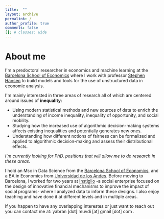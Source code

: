 ```yaml
---
title:  ""
layout: archive
permalink: /
author_profile: true
comments: false
[]: # classes: wide
---
```

# About me

I'm a predoctoral researcher in economics and machine learning at the [Barcelona School of Economics](https://datascience.bse.eu/team/yabra-muvdi/) where I work with professor [Stephen Hansen](https://sekhansen.github.io/) to build models and tools for the use of unstructured data in economic analysis.

I'm mainly interested in three areas of research all of which are centered around issues of **inequality**: <br>
- Using modern statistical methods and new sources of data to enrich the understanding of income inequality, inequality of opportunity, and social mobility.
- Studying how the increased use of algorithmic decision-making systems affects existing inequalities and potentially generates new ones.
- Understanding how different notions of fairness can be formalized and applied to algorithmic decision-making and assess their distributional effects. <br>

*I'm currently looking for PhD. positions that will allow me to do research in these areas.*

I hold an Msc in Data Science from the [Barcelona School of Economics](https://bse.eu/), and a BA in Economics from [Universidad de los Andes](https://economia.uniandes.edu.co/). Before moving to Barcelona, I worked for two years at [Instiglio](https://www.instiglio.org/) -a social enterprise focused on the design of innovative financial mechanisms to improve the impact of social programs- where I analyzed data to inform these designs. I also enjoy teaching and have done it at different levels and in multiple areas.

If you happen to have any overlapping interestes or just want to reach out you can contact me at: yabran [dot] muvdi [at] gmail [dot] com .
